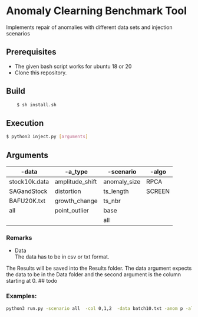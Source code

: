 # Anomaly Clearning Benchmark Tool
Implements repair of anomalies with different data sets and injection scenarios


## Prerequisites
- The given bash script works for ubuntu 18 or 20 
- Clone this repository.

## Build
```bash
    $ sh install.sh
```
## Execution
```bash
$ python3 inject.py [arguments]
```
## Arguments


 | -data  | -a_type  | -scenario | -algo | 
 | -------- | -------- | -------- | -------- | 
 | stock10k.data     | amplitude_shift |anomaly_size| RPCA
 | SAGandStock    |distortion |  ts_length | SCREEN
 | BAFU20K.txt  | growth_change | ts_nbr |
 | all      | point_outlier | base
 |            |  | all




### Remarks
- Data\
The data has to be in csv or txt  format.

The Results will be saved into the Results folder.
The data argument expects the data to be in the Data folder and the second argument
is the column starting at 0. ## todo


### Examples:
```bash
python3 run.py -scenario all  -col 0,1,2  -data batch10.txt -anom p -algo IMR
```

[comment]: <> (### Additional experimental run)

[comment]: <> (The file runc.py has an optional argument -cont where one can continue working on the same anomalies and -delete to delete an anomalie by index)

[comment]: <> (#### Example)

[comment]: <> (```bash)

[comment]: <> ($ python3 runc.py -data Data/stock10k.data -col 2 -cont)

[comment]: <> (-t a -l 10 )

[comment]: <> (-t d   )

[comment]: <> (-t g)

[comment]: <> (-an )

[comment]: <> (1 {'type': 'amplitude_shift', 'factor': 8, 'index_range': &#40;690, 699&#41;} )

[comment]: <> (2 {'type': 'distortion', 'factor': 8, 'index_range': &#40;11270, 11279&#41;} )

[comment]: <> (3 {'type': 'growth_change', 'factor': 8, 'index_range': &#40;5064, 5073&#41;} )

[comment]: <> (-delete 2 )

[comment]: <> (-an )

[comment]: <> (1 {'type': 'amplitude_shift', 'factor': 8, 'index_range': &#40;690, 699&#41;} )

[comment]: <> (3 {'type': 'growth_change', 'factor': 8, 'index_range': &#40;5064, 5073&#41;} )

[comment]: <> (-save continiousoutput)

[comment]: <> (exit)

[comment]: <> (```)


